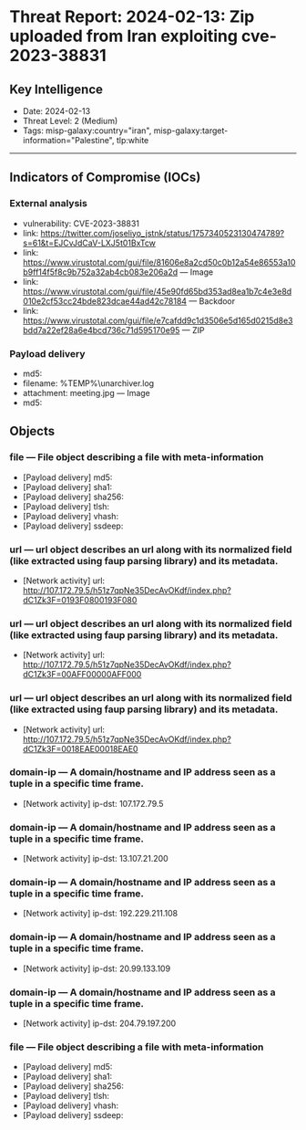 # Threat Report: 2024-02-13: Zip uploaded from Iran exploiting cve-2023-38831


## Key Intelligence
* Date: 2024-02-13
* Threat Level: 2 (Medium)
* Tags: misp-galaxy:country="iran", misp-galaxy:target-information="Palestine", tlp:white

---

## Indicators of Compromise (IOCs)
### External analysis
* vulnerability: CVE-2023-38831
* link: https://twitter.com/joseliyo_jstnk/status/1757340523130474789?s=61&t=EJCvJdCaV-LXJ5t01BxTcw
* link: https://www.virustotal.com/gui/file/81606e8a2cd50c0b12a54e86553a10b9ff14f5f8c9b752a32ab4cb083e206a2d — Image
* link: https://www.virustotal.com/gui/file/45e90fd65bd353ad8ea1b7c4e3e8d010e2cf53cc24bde823dcae44ad42c78184 — Backdoor
* link: https://www.virustotal.com/gui/file/e7cafdd9c1d3506e5d165d0215d8e3bdd7a22ef28a6e4bcd736c71d595170e95 — ZIP

### Payload delivery
* md5: <md5>
* filename: %TEMP%\unarchiver.log
* attachment: meeting.jpg — Image
* md5: <md5>

## Objects
### file — File object describing a file with meta-information
* [Payload delivery] md5: <md5>
* [Payload delivery] sha1: <sha1>
* [Payload delivery] sha256: <sha256>
* [Payload delivery] tlsh: <tlsh>
* [Payload delivery] vhash: <vhash>
* [Payload delivery] ssdeep: <ssdeep>

### url — url object describes an url along with its normalized field (like extracted using faup parsing library) and its metadata.
* [Network activity] url: http://107.172.79.5/h51z7qpNe35DecAvOKdf/index.php?dC1Zk3F=0193F0800193F080

### url — url object describes an url along with its normalized field (like extracted using faup parsing library) and its metadata.
* [Network activity] url: http://107.172.79.5/h51z7qpNe35DecAvOKdf/index.php?dC1Zk3F=00AFF00000AFF000

### url — url object describes an url along with its normalized field (like extracted using faup parsing library) and its metadata.
* [Network activity] url: http://107.172.79.5/h51z7qpNe35DecAvOKdf/index.php?dC1Zk3F=0018EAE00018EAE0

### domain-ip — A domain/hostname and IP address seen as a tuple in a specific time frame.
* [Network activity] ip-dst: 107.172.79.5

### domain-ip — A domain/hostname and IP address seen as a tuple in a specific time frame.
* [Network activity] ip-dst: 13.107.21.200

### domain-ip — A domain/hostname and IP address seen as a tuple in a specific time frame.
* [Network activity] ip-dst: 192.229.211.108

### domain-ip — A domain/hostname and IP address seen as a tuple in a specific time frame.
* [Network activity] ip-dst: 20.99.133.109

### domain-ip — A domain/hostname and IP address seen as a tuple in a specific time frame.
* [Network activity] ip-dst: 204.79.197.200

### file — File object describing a file with meta-information
* [Payload delivery] md5: <md5>
* [Payload delivery] sha1: <sha1>
* [Payload delivery] sha256: <sha256>
* [Payload delivery] tlsh: <tlsh>
* [Payload delivery] vhash: <vhash>
* [Payload delivery] ssdeep: <ssdeep>
